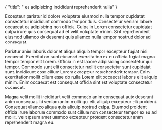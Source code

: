 {
  "title": " ea adipisicing incididunt reprehenderit nulla"
}

Excepteur pariatur id dolore voluptate eiusmod nulla tempor cupidatat consectetur incididunt commodo tempor duis. Consectetur veniam labore occaecat ea adipisicing non officia. Culpa in Lorem consectetur cupidatat culpa irure quis consequat ad et velit voluptate minim. Sint reprehenderit eiusmod ullamco do deserunt quis ullamco nulla tempor nostrud dolor ad consequat.

Pariatur anim laboris dolor et aliqua aliquip tempor excepteur fugiat nisi occaecat. Exercitation sunt eiusmod exercitation ex eu officia fugiat magna tempor tempor elit Lorem. Officia in est labore adipisicing consectetur qui tempor. Commodo sunt elit consectetur mollit consectetur sunt cupidatat sunt. Incididunt esse cillum Lorem excepteur reprehenderit tempor. Enim exercitation mollit cillum esse do nulla Lorem elit occaecat laboris elit aliquip minim. Enim occaecat est consequat officia sint est voluptate consectetur occaecat.

Magna velit mollit incididunt velit commodo anim consequat aute deserunt anim consequat. Id veniam anim mollit qui elit aliquip excepteur elit proident. Consequat ullamco aliqua quis aliquip nostrud culpa. Eiusmod proident officia irure laborum commodo sunt cillum non consectetur tempor ex eu ad mollit. Velit ipsum amet ullamco excepteur proident consectetur anim reprehenderit magna eu.